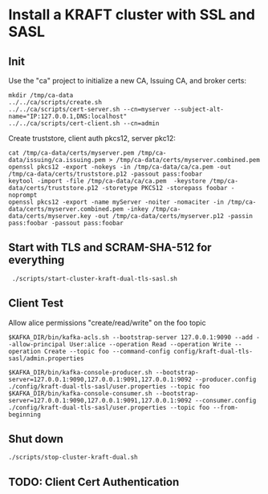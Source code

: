 # Install a KRAFT cluster with SSL and SASL


## Init

Use the "ca" project to initialize a new CA, Issuing CA, and broker certs:

```
mkdir /tmp/ca-data
../../ca/scripts/create.sh
../../ca/scripts/cert-server.sh --cn=myserver --subject-alt-name="IP:127.0.0.1,DNS:localhost"
../../ca/scripts/cert-client.sh --cn=admin
```

Create truststore, client auth pkcs12, server pkc12:

```
cat /tmp/ca-data/certs/myserver.pem /tmp/ca-data/issuing/ca.issuing.pem > /tmp/ca-data/certs/myserver.combined.pem
openssl pkcs12 -export -nokeys -in /tmp/ca-data/ca/ca.pem -out /tmp/ca-data/certs/truststore.p12 -passout pass:foobar
keytool -import -file /tmp/ca-data/ca/ca.pem  -keystore /tmp/ca-data/certs/truststore.p12 -storetype PKCS12 -storepass foobar -noprompt
openssl pkcs12 -export -name myServer -noiter -nomaciter -in /tmp/ca-data/certs/myserver.combined.pem -inkey /tmp/ca-data/certs/myserver.key -out /tmp/ca-data/certs/myserver.p12 -passin pass:foobar -passout pass:foobar
```

## Start with TLS and SCRAM-SHA-512 for everything


```
 ./scripts/start-cluster-kraft-dual-tls-sasl.sh
```


## Client Test

Allow alice permissions "create/read/write" on the foo topic

```
$KAFKA_DIR/bin/kafka-acls.sh --bootstrap-server 127.0.0.1:9090 --add --allow-principal User:alice --operation Read --operation Write --operation Create --topic foo --command-config config/kraft-dual-tls-sasl/admin.properties
```

```
$KAFKA_DIR/bin/kafka-console-producer.sh --bootstrap-server=127.0.0.1:9090,127.0.0.1:9091,127.0.0.1:9092 --producer.config ./config/kraft-dual-tls-sasl/user.properties --topic foo
$KAFKA_DIR/bin/kafka-console-consumer.sh --bootstrap-server=127.0.0.1:9090,127.0.0.1:9091,127.0.0.1:9092 --consumer.config ./config/kraft-dual-tls-sasl/user.properties --topic foo --from-beginning
```

## Shut down

```
./scripts/stop-cluster-kraft-dual.sh
```

## TODO: Client Cert Authentication

